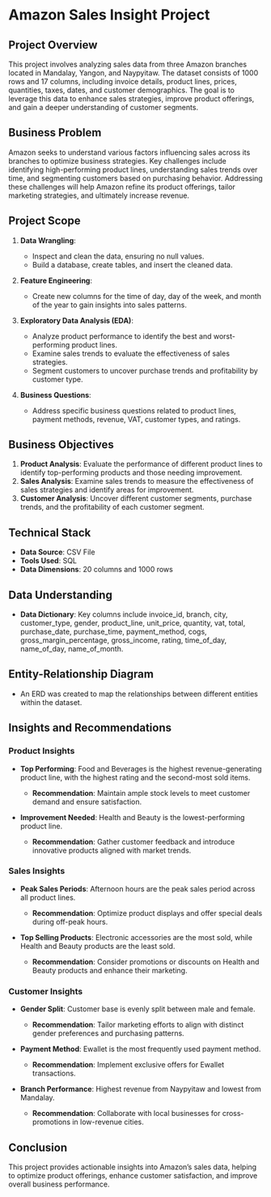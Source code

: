 # Amazon Sales Insight Project

## Project Overview
This project involves analyzing sales data from three Amazon branches located in Mandalay, Yangon, and Naypyitaw. The dataset consists of 1000 rows and 17 columns, including invoice details, product lines, prices, quantities, taxes, dates, and customer demographics. The goal is to leverage this data to enhance sales strategies, improve product offerings, and gain a deeper understanding of customer segments.

## Business Problem
Amazon seeks to understand various factors influencing sales across its branches to optimize business strategies. Key challenges include identifying high-performing product lines, understanding sales trends over time, and segmenting customers based on purchasing behavior. Addressing these challenges will help Amazon refine its product offerings, tailor marketing strategies, and ultimately increase revenue.

## Project Scope
1. **Data Wrangling**:
   - Inspect and clean the data, ensuring no null values.
   - Build a database, create tables, and insert the cleaned data.
  
2. **Feature Engineering**:
   - Create new columns for the time of day, day of the week, and month of the year to gain insights into sales patterns.
  
3. **Exploratory Data Analysis (EDA)**:
   - Analyze product performance to identify the best and worst-performing product lines.
   - Examine sales trends to evaluate the effectiveness of sales strategies.
   - Segment customers to uncover purchase trends and profitability by customer type.
  
4. **Business Questions**:
   - Address specific business questions related to product lines, payment methods, revenue, VAT, customer types, and ratings.

## Business Objectives
1. **Product Analysis**: Evaluate the performance of different product lines to identify top-performing products and those needing improvement.
2. **Sales Analysis**: Examine sales trends to measure the effectiveness of sales strategies and identify areas for improvement.
3. **Customer Analysis**: Uncover different customer segments, purchase trends, and the profitability of each customer segment.

## Technical Stack
- **Data Source**: CSV File
- **Tools Used**: SQL
- **Data Dimensions**: 20 columns and 1000 rows

## Data Understanding
- **Data Dictionary**: Key columns include invoice_id, branch, city, customer_type, gender, product_line, unit_price, quantity, vat, total, purchase_date, purchase_time, payment_method, cogs, gross_margin_percentage, gross_income, rating, time_of_day, name_of_day, name_of_month.

## Entity-Relationship Diagram
- An ERD was created to map the relationships between different entities within the dataset.

## Insights and Recommendations

### Product Insights
- **Top Performing**: Food and Beverages is the highest revenue-generating product line, with the highest rating and the second-most sold items.
  - **Recommendation**: Maintain ample stock levels to meet customer demand and ensure satisfaction.

- **Improvement Needed**: Health and Beauty is the lowest-performing product line.
  - **Recommendation**: Gather customer feedback and introduce innovative products aligned with market trends.

### Sales Insights
- **Peak Sales Periods**: Afternoon hours are the peak sales period across all product lines.
  - **Recommendation**: Optimize product displays and offer special deals during off-peak hours.

- **Top Selling Products**: Electronic accessories are the most sold, while Health and Beauty products are the least sold.
  - **Recommendation**: Consider promotions or discounts on Health and Beauty products and enhance their marketing.

### Customer Insights
- **Gender Split**: Customer base is evenly split between male and female.
  - **Recommendation**: Tailor marketing efforts to align with distinct gender preferences and purchasing patterns.

- **Payment Method**: Ewallet is the most frequently used payment method.
  - **Recommendation**: Implement exclusive offers for Ewallet transactions.

- **Branch Performance**: Highest revenue from Naypyitaw and lowest from Mandalay.
  - **Recommendation**: Collaborate with local businesses for cross-promotions in low-revenue cities.

## Conclusion
This project provides actionable insights into Amazon’s sales data, helping to optimize product offerings, enhance customer satisfaction, and improve overall business performance.
